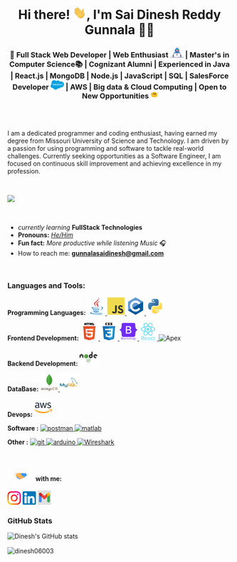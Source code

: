 <h1 align="center"> Hi there! <img src ="https://github.com/dinesh06003/dinesh06003/blob/main/Assets/Hi.gif" width = "30px">, I'm Sai Dinesh Reddy Gunnala 👨‍💻</h1> 

<h3 align="center">🚀 Full Stack Web Developer | Web Enthusiast <img src ="https://github.com/dinesh06003/dinesh06003/blob/main/Assets/Developer.gif" width = "30px"> | Master's in Computer Science📚 | Cognizant Alumni | Experienced in Java | React.js | MongoDB | Node.js | JavaScript | SQL | SalesForce Developer <img src ="https://github.com/dinesh06003/dinesh06003/blob/main/Assets/salesforce.svg" width = "30px"> | AWS | Big data & Cloud Computing | Open to New Opportunities <img src ="https://github.com/dinesh06003/dinesh06003/blob/main/Assets/happy.gif" width = "15px"></h3>
<br>
<br>
<p align="left"> I am a dedicated programmer and coding enthusiast, having earned my degree from Missouri University of Science and Technology. I am driven by a passion for using programming and software to tackle real-world challenges. Currently seeking opportunities as a Software Engineer, I am focused on continuous skill improvement and achieving excellence in my profession.</p>
<br>
<p align="left"><img src="https://komarev.com/ghpvc/?username=dinesh06003&color=blue&style=plastic&label=PROFILE+VIEWS&abbreviated=false"></p>
<br>

- *currently learning* **FullStack Technologies**
- **Pronouns:** [*He/Him*](https://pronoun.is/he)
- **Fun fact:** *More productive while listening Music* 🎧
- How to reach me: **gunnalasaidinesh@gmail.com**
<br>


<h3 align="left">Languages and Tools:</h3>

<p align="left"> 

  **Programming Languages:** <a href="https://www.java.com" target="_blank" rel="noreferrer"><img src="https://raw.githubusercontent.com/devicons/devicon/master/icons/java/java-original.svg" alt="java" width="40" height="40"/> </a>   <a href="https://developer.mozilla.org/en-US/docs/Web/JavaScript" target="_blank" rel="noreferrer"> <img src="https://raw.githubusercontent.com/devicons/devicon/master/icons/javascript/javascript-original.svg" alt="javascript" width="40" height="40"/> </a>    <a href="https://www.cprogramming.com/" target="_blank" rel="noreferrer"><img src="https://raw.githubusercontent.com/devicons/devicon/master/icons/c/c-original.svg" alt="c" width="40" height="40"/> </a>   <a href="https://www.python.org" target="_blank" rel="noreferrer">
  <img src="https://raw.githubusercontent.com/devicons/devicon/master/icons/python/python-original.svg" alt="python" width="40" height="40"/> </a> 


**Frontend Development:**  <a href="https://www.w3.org/html/" target="_blank" rel="noreferrer"><img src="https://raw.githubusercontent.com/devicons/devicon/master/icons/html5/html5-original-wordmark.svg" alt="html5" width="40" height="40"/> </a>    <a href="https://www.w3schools.com/css/" target="_blank" rel="noreferrer">  <img src="https://raw.githubusercontent.com/devicons/devicon/master/icons/css3/css3-original-wordmark.svg" alt="css3" width="40" height="40"/> </a>    <a href="https://getbootstrap.com" target="_blank" rel="noreferrer">  <img src="https://raw.githubusercontent.com/devicons/devicon/master/icons/bootstrap/bootstrap-plain-wordmark.svg" alt="bootstrap" width="40" height="40"/> </a>    <a href="https://reactjs.org/" target="_blank" rel="noreferrer"><img src="https://raw.githubusercontent.com/devicons/devicon/master/icons/react/react-original-wordmark.svg" alt="react" width="40" height="40"/> </a> ![Apex](https://img.shields.io/badge/Apex-blue) 

**Backend Development:** 
  <a href="https://nodejs.org" target="_blank" rel="noreferrer"> <img src="https://raw.githubusercontent.com/devicons/devicon/master/icons/nodejs/nodejs-original-wordmark.svg" alt="nodejs" width="40" height="40"/></a> 

**DataBase:**
 <a href="https://www.mongodb.com/" target="_blank" rel="noreferrer">
 <img src="https://raw.githubusercontent.com/devicons/devicon/master/icons/mongodb/mongodb-original-wordmark.svg" alt="mongodb" width="40" height="40"/> </a>    <a href="https://www.mysql.com/" target="_blank" rel="noreferrer">
<img src="https://raw.githubusercontent.com/devicons/devicon/master/icons/mysql/mysql-original-wordmark.svg" alt="mysql" width="40" height="40"/> </a> 

**Devops:**
  <a href="https://aws.amazon.com" target="_blank" rel="noreferrer">
  <img src="https://raw.githubusercontent.com/devicons/devicon/master/icons/amazonwebservices/amazonwebservices-original-wordmark.svg" alt="aws" width="40" height="40"/> 
 </a> 

**Software :**
  <a href="https://postman.com" target="_blank" rel="noreferrer"><img src="https://www.vectorlogo.zone/logos/getpostman/getpostman-icon.svg" alt="postman" width="40" height="40"/> </a>    <a href="https://www.mathworks.com/" target="_blank" rel="noreferrer"><img src="https://upload.wikimedia.org/wikipedia/commons/2/21/Matlab_Logo.png" alt="matlab" width="40" height="40"/> </a> 

**Other :**
  <a href="https://git-scm.com/" target="_blank" rel="noreferrer"><img src="https://www.vectorlogo.zone/logos/git-scm/git-scm-icon.svg" alt="git" width="40" height="40"/> </a>    <a href="https://www.arduino.cc/" target="_blank" rel="noreferrer">
<img src="https://cdn.worldvectorlogo.com/logos/arduino-1.svg" alt="arduino" width="40" height="40"/> </a> <a href="https://www.wireshark.org/" target="_blank" rel="noreferrer"><img src="https://cdn.icon-icons.com/icons2/1508/PNG/512/wireshark_104082.png" alt="Wireshark" width="40" height="40"/></a>


</p>
<br>

<h4> <img src ="https://github.com/dinesh06003/dinesh06003/blob/main/Assets/Handshake.gif" width = "60px" title="Let's Connect"> with me: </h4>
<div align="left">
<a href = "https://www.instagram.com/dinesh_dinnu_0603/" target = "_blank"><img src ="https://github.com/dinesh06003/dinesh06003/blob/main/Assets/Instagram.svg" width = "30px" title="Instagram"></a>
<a href = "https://www.linkedin.com/in/saidineshreddygunnala/" target="_blank"><img src ="https://github.com/dinesh06003/dinesh06003/blob/main/Assets/Linkedin.svg" width = "30px" title="Linkediin"></a>
<a href="mailto:gunnalasaidinesh@gmail.com"><img src="https://github.com/dinesh06003/dinesh06003/blob/main/Assets/mail.png" width="30px" title="E-mail"></a></div>


### GitHub Stats

![Dinesh's GitHub stats](https://github-readme-stats.vercel.app/api?username=dinesh06003&show_icons=true&theme=radical)

<p>
 <img align="center" src="https://github-readme-streak-stats.herokuapp.com/?user=dinesh06003" alt="dinesh06003" />
</p>

